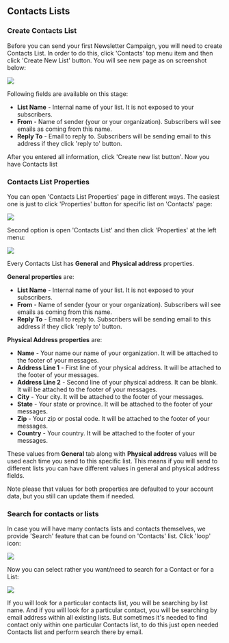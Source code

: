 ## Contacts Lists

### Create Contacts List

Before you can send your first Newsletter Campaign, you will need to create Contacts List. In order to do this, click 'Contacts' top menu item and then click 'Create New List' button. You will see new page as on screenshot below:

![](images/contacts/create_contact_list_1.png)

Following fields are available on this stage:

* **List Name** - Internal name of your list. It is not exposed to your subscribers. 
* **From** - Name of sender (your or your organization). Subscribers will see emails as coming from this name.
* **Reply To** - Email to reply to. Subscribers will be sending email to this address if they click 'reply to' button.

After you entered all information, click 'Create new list button'. Now you have Contacts list

### Contacts List Properties

You can open 'Contacts List Properties' page in different ways. The easiest one is just to click 'Properties' button for specific list on 'Contacts' page:

![](images/contacts/list_properties_1.png)

Second option is open 'Contacts List' and then click 'Properties' at the left menu:

![](images/contacts/list_properties_2.png)


Every Contacts List has **General** and **Physical address** properties.

**General properties** are:

* **List Name** - Internal name of your list. It is not exposed to your subscribers. 
* **From** - Name of sender (your or your organization). Subscribers will see emails as coming from this name.
* **Reply To** - Email to reply to. Subscribers will be sending email to this address if they click 'reply to' button.

**Physical Address properties** are:

* **Name** - Your name our name of your organization. It will be attached to the footer of your messages.
* **Address Line 1** - First line of your physical address. It will be attached to the footer of your messages.
* **Address Line 2** - Second line of your physical address. It can be blank. It will be attached to the footer of your messages.
*  **City** - Your city. It will be attached to the footer of your messages.
*  **State** - Your state or province. It will be attached to the footer of your messages.
*  **Zip** - Your zip or postal code. It will be attached to the footer of your messages.
*  **Country** - Your country. It will be attached to the footer of your messages.


These values from **General** tab along with **Physical address** values will be used each time you send to this specific list. This means if you will send to different lists you can have different values in general and physical address fields.

Note please that values for both properties are defaulted to your account data, but you still can update them if needed.

### Search for contacts or lists 

In case you will have many contacts lists and contacts themselves, we provide 'Search' feature that can be found on 'Contacts' list. Click 'loop' icon:

![](images/contacts/lists_search_1.png)

Now you can select rather you want/need to search for a Contact or for a List:

![](images/contacts/lists_search_2.png)

If you will look for a particular contacts list, you will be searching by list name. And if you will look for a particular contact, you will be searching by email address within all existing lists. But sometimes it's needed to find contact only within one particular Contacts list, to do this just open needed Contacts list and perform search there by email.



